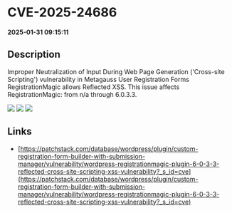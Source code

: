 # CVE-2025-24686

**2025-01-31 09:15:11**

## Description
Improper Neutralization of Input During Web Page Generation ('Cross-site Scripting') vulnerability in Metagauss User Registration Forms RegistrationMagic allows Reflected XSS. This issue affects RegistrationMagic: from n/a through 6.0.3.3.

![](https://img.shields.io/static/v1?label=Score&message=7.1&color=red)
![](https://img.shields.io/static/v1?label=Severity&message=HIGH&color=red)
![](https://img.shields.io/static/v1?label=CWE&message=XSS&color=green)

## Links
- [https://patchstack.com/database/wordpress/plugin/custom-registration-form-builder-with-submission-manager/vulnerability/wordpress-registrationmagic-plugin-6-0-3-3-reflected-cross-site-scripting-xss-vulnerability?_s_id=cve](https://patchstack.com/database/wordpress/plugin/custom-registration-form-builder-with-submission-manager/vulnerability/wordpress-registrationmagic-plugin-6-0-3-3-reflected-cross-site-scripting-xss-vulnerability?_s_id=cve)
